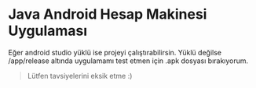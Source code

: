 
# Java Android Hesap Makinesi Uygulaması
Eğer android studio yüklü ise projeyi çalıştırabilirsin.
Yüklü değilse /app/release altında uygulamamı test etmen için .apk dosyası bırakıyorum.
> Lütfen tavsiyelerini eksik etme :)

